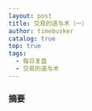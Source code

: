 ```yaml
---
layout: post
title: 交易的道与术（一）
author: timebusker
catalog: true
top: true
tags:
  - 每日复盘
  - 交易的道与术
---
```

### 摘要





